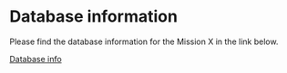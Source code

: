 # Database information

Please find the database information for the Mission X in the link below. 

[Database info](https://dbdiagram.io/d/Mission-X-ERD-62c96536cc1bc14cc586afbd)